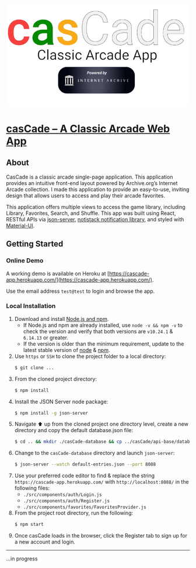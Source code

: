 
![casCade Logo with Internet Arcade citation](./src/assets/documentation/casCade-Logo-sc.png)
# [casCade &#8211; A Classic Arcade Web App](https://cascade-app.herokuapp.com/)

## About

CasCade is a classic arcade single-page application. This application provides an intuitive front-end layout powered by Archive.org’s Internet Arcade collection. I made this application to provide an easy-to-use, inviting design that allows users to access and play their arcade favorites. 

This application offers multiple views to access the game library, including Library, Favorites, Search, and Shuffle. This app was built using React, RESTful APIs via [json-server](https://github.com/typicode/json-server), [notistack notification library](https://github.com/iamhosseindhv/notistack), and styled with [Material-UI](https://github.com/mui-org/material-ui).

## Getting Started

### Online Demo

A working demo is available on Heroku at [https://cascade-app.herokuapp.com/](https://cascade-app.herokuapp.com/).

Use the email address `test@test` to login and browse the app.

### Local Installation

1.  Download and install [Node.js and npm](https://docs.npmjs.com/downloading-and-installing-node-js-and-npm).
    - If Node.js and npm are already installed, use `node -v && npm -v` to check the version and verify that both versions are `v10.24.1` & `6.14.13` or greater.
    - If the version is older than the minimum requirement, update to the latest stable version of [node](https://docs.npmjs.com/try-the-latest-stable-version-of-node) & [npm](https://docs.npmjs.com/try-the-latest-stable-version-of-npm).
2. Use `https` or `SSH` to clone the project folder to a local directory:
    ```Bash
    $ git clone ...
    ```
3. From the cloned project directory:
    ```Bash
    $ npm install
    ```
4. Install the JSON Server node package:
    ```Bash
    $ npm install -g json-server
    ```
5. Navigate ⬆ up from the cloned project one directory level, create a new directory and copy the default database.json file:
    ```Bash
    $ cd .. && mkdir ./casCade-database && cp ../casCade/api-base/database.json ./casCade-database
    ```
6. Change to the `casCade-database` directory and launch `json-server`:
    ```Bash
    $ json-server --watch default-entries.json --port 8088
    ```
7.  Use your preferred code editor to find & replace the string `https://cascade-app.herokuapp.com/` with `http://localhost:8088/` in the following files:
    - `./src/components/auth/Login.js`
    - `./src/components/auth/Register.js`
    - `./src/components/favorites/FavoritesProvider.js`
8. From the project root directory, run the following:
    ```Bash
    $ npm start
    ```
9. Once casCade loads in the browser, click the Register tab to sign up for a new account and login.


---
...in progress